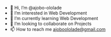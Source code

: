 - 👋 Hi, I’m @ajobo-ololade
- 👀 I’m interested in Web Development
- 🌱 I’m currently learning Web Development
- 💞️ I’m looking to collaborate on Projects
- 📫 How to reach me ajoboololade@gmail.com

<!---
ajobo-ololade/ajobo-ololade is a ✨ special ✨ repository because its `README.md` (this file) appears on your GitHub profile.
You can click the Preview link to take a look at your changes.
--->
